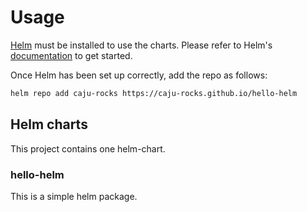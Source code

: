 # Usage

[Helm](https://helm.sh) must be installed to use the charts. Please refer to
Helm's [documentation](https://helm.sh/docs) to get started.

Once Helm has been set up correctly, add the repo as follows:

```sh
helm repo add caju-rocks https://caju-rocks.github.io/hello-helm
```

## Helm charts

This project contains one helm-chart. 

### hello-helm

This is a simple helm package.
